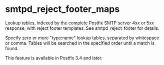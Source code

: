 # smtpd_reject_footer_maps 

 Lookup tables, indexed by the complete Postfix SMTP server 4xx or
5xx response, with reject footer templates. See smtpd_reject_footer
for details. 


Specify zero or more "type:name" lookup tables, separated by
whitespace or comma. Tables will be searched in the specified order
until a match is found.


 This feature is available in Postfix 3.4 and later. 


